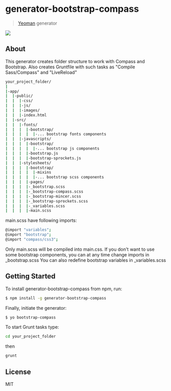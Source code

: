 # generator-bootstrap-compass 

> [Yeoman](http://yeoman.io) generator

![](http://i.imgur.com/JHaAlBJ.png)

## About
This generator creates folder structure to work with Compass and Bootstrap. Also creates Gruntfile with such tasks as "Compile Sass/Compass" and "LiveReload"

```bash
your_project_folder/
|
|-app/
|  |-public/
|  |  |-css/
|  |  |-js/
|  |  |-images/
|  |  |-index.html
|  |-src/
|  |  |-fonts/
|  |  |  |-bootstrap/
|  |  |  |  |-... bootstrap fonts components
|  |  |-javascripts/
|  |  |  |-bootstrap/
|  |  |  |  |-... bootstrap js components
|  |  |  |-bootstrap.js
|  |  |  |-bootstrap-sprockets.js
|  |  |-stylesheets/
|  |  |  |-bootstrap/
|  |  |  |  |-mixins
|  |  |  |  |-... bootstrap scss components
|  |  |  |-pages/
|  |  |  |-_bootstrap.scss
|  |  |  |-_bootstrap-compass.scss
|  |  |  |-_bootstrap-mincer.scss
|  |  |  |-_bootstrap-sprockets.scss
|  |  |  |-_variables.scss
|  |  |  |-main.scss
```

main.scss have following imports:
```bash
@import "variables";
@import "bootstrap";
@import "compass/css3";
```
Only main.scss will be compiled into main.css.
If you don't want to use some bootstrap components, you can at any time change imports in _bootstrap.scss
You can also redefine bootstrap variables in _variables.scss

## Getting Started

To install generator-bootstrap-compass from npm, run:

```bash
$ npm install -g generator-bootstrap-compass
```

Finally, initiate the generator:

```bash
$ yo bootstrap-compass
```

To start Grunt tasks type:

```bash
cd your_project_folder
```
then
```bash
grunt
```



## License

MIT
